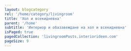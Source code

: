 ```yaml
---
layout: blogcategory
rel: '/home/category/livingroom'
title: 'Хол и всекидневна'
parent: '/home'
subtitle: 'Интериор и обазавеждане на хол и всекидневна'
isPaged: true
pagedCollection: 'livingroomPosts.interiorideen.com'
pageSize: 9
---
```

